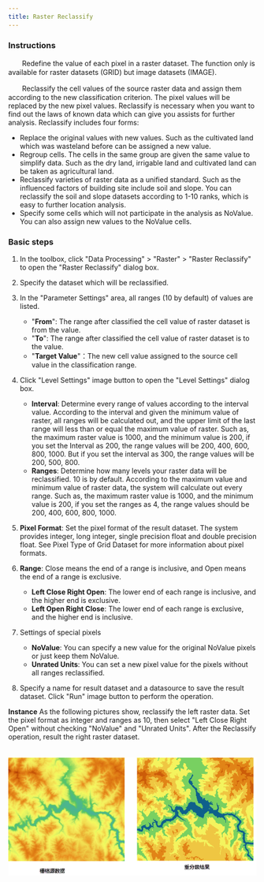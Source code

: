 ```yaml
---
title: Raster Reclassify
---
```

  
### Instructions  

　　Redefine the value of each pixel in a raster dataset. The function only is available for raster datasets (GRID) but image datasets (IMAGE).

　　Reclassify the cell values of the source raster data and assign them according to the new classification criterion. The pixel values will be replaced by the new pixel values. Reclassify is necessary when you want to find out the laws of known data which can give you assists for further analysis. Reclassify includes four forms:
  
- Replace the original values with new values. Such as the cultivated land which was wasteland before can be assigned a new value.
- Regroup cells. The cells in the same group are given the same value to simplify data. Such as the dry land, irrigable land and cultivated land can be taken as agricultural land. 
- Reclassify varieties of raster data as a unified standard. Such as the influenced factors of building site include soil and slope. You can reclassify the soil and slope datasets according to 1-10 ranks, which is easy to further location analysis. 
- Specify some cells which will not participate in the analysis as NoValue. You can also assign new values to the NoValue cells.


### Basic steps

1. In the toolbox, click "Data Processing" > "Raster" > "Raster Reclassify" to open the "Raster Reclassify" dialog box.
2. Specify the dataset which will be reclassified.
3. In the "Parameter Settings" area, all ranges (10 by default) of values are listed.
	-  "**From**": The range after classified the cell value of raster dataset is from the value. 
	-  "**To**": The range after classified the cell value of raster dataset is to the value. 
	-  "**Target Value**"：The new cell value assigned to the source cell value in the classification range. 
4.  Click "Level Settings" image button to open the "Level Settings" dialog box.
	- **Interval**: Determine every range of values according to the interval value. According to the interval and given the minimum value of raster, all ranges will be calculated out, and the upper limit of the last range will less than or equal the maximum value of raster. Such as, the maximum raster value is 1000, and the minimum value is 200, if you set the Interval as 200, the range values will be 200, 400, 600, 800, 1000. But if you set the interval as 300, the range values will be 200, 500, 800.
	- **Ranges**: Determine how many levels your raster data will be reclassified. 10 is by default. According to the maximum value and minimum value of raster data, the system will calculate out every range. Such as, the maximum raster value is 1000, and the minimum value is 200, if you set the ranges as 4, the range values should be 200, 400, 600, 800, 1000.
5. **Pixel Format**: Set the pixel format of the result dataset. The system provides integer, long integer, single precision float and double precision float. See Pixel Type of Grid Dataset for more information about pixel formats. 

6. **Range**: Close means the end of a range is inclusive, and Open means the end of a range is exclusive.
	- **Left Close Right Open**: The lower end of each range is inclusive, and the higher end is exclusive.
	- **Left Open Right Close**: The lower end of each range is exclusive, and the higher end is inclusive.
7. Settings of special pixels
	- **NoValue**: You can specify a new value for the original NoValue pixels or just keep them NoValue.
	- **Unrated Units**: You can set a new pixel value for the pixels without all ranges reclassified.

8. Specify a name for result dataset and a datasource to save the result dataset. Click "Run" image button to perform the operation. 
  
**Instance** As the following pictures show, reclassify the left raster data. Set the pixel format as integer and ranges as 10, then select "Left Close Right Open" without checking "NoValue" and "Unrated Units". After the Reclassify operation, result the right raster dataset.

　　![](img/ReclassResult.png)  













